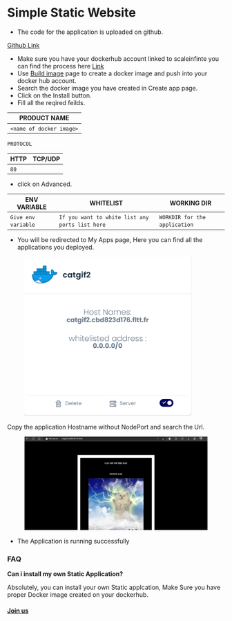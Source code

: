 # Simple Static Website



* The code for the application is uploaded on github.

[Github Link](https://github.com/younesfakallah/catgifFront)

* Make sure you have your dockerhub account linked to scaleinfinte you can find the process here [Link](https://file+.vscode-resource.vscode-cdn.net/c%3A/Users/AMARTYA/OneDrive/Documents/GitHub/scale-infinite.github.io/content/quick\_start/my\_account)
* Use [Build image](https://file+.vscode-resource.vscode-cdn.net/c%3A/Users/AMARTYA/OneDrive/Documents/GitHub/scale-infinite.github.io/content/quick\_start/build\_image) page to create a docker image and push into your docker hub account.
* Search the docker image you have created in Create app page.
* Click on the Install button.
* Fill all the reqired feilds.

| PRODUCT NAME             |
| ------------------------ |
| `<name of docker image>` |

`PROTOCOL`

| HTTP | TCP/UDP |
| ---- | ------- |
| `80` |         |

* click on Advanced.

| ENV VARIABLE        | WHITELIST                                       | WORKING DIR                   |
| ------------------- | ----------------------------------------------- | ----------------------------- |
| `Give env variable` | `If you want to white list any ports list here` | `WORKDIR for the application` |

* You will be redirected to My Apps page, Here you can find all the applications you deployed.



<figure><img src="../../../.gitbook/assets/my-apps (2).png" alt=""><figcaption></figcaption></figure>

&#x20;Copy the application Hostname without NodePort and search the Url.

<figure><img src="../../../.gitbook/assets/app_running.png" alt=""><figcaption></figcaption></figure>

* The Application is running successfully

### FAQ

**Can i install my own Static Application?**

Absolutely, you can install your own Static applcation, Make Sure you have proper Docker image created on your dockerhub.

#### [Join us](https://app.slack.com/client/T04QS32JX6E/C04QKEWE146)&#x20;
